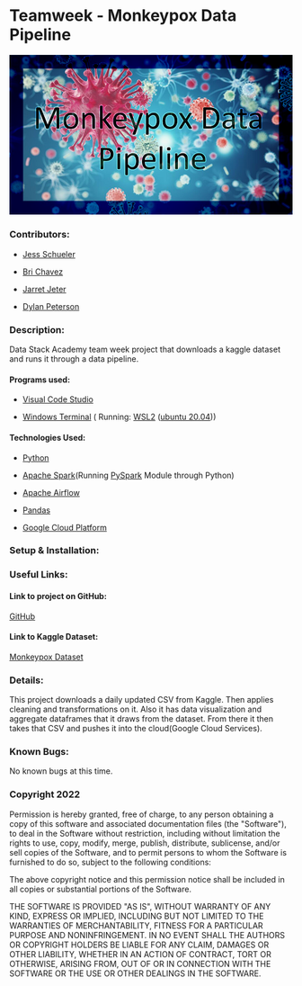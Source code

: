 #  Teamweek - Monkeypox Data Pipeline

![titlecard](./img/title.png)

###  Contributors:

- [Jess Schueler](https://github.com/jessgschueler)

- [Bri Chavez](https://github.com/BriChavez)

- [Jarret Jeter](https://github.com/jarretjeter)

- [Dylan Peterson](https://github.com/DyPeterson)

###  Description:

Data Stack Academy team week project that downloads a kaggle dataset and runs it through a data pipeline. 

####  Programs used:

- [Visual Code Studio](https://code.visualstudio.com/)

- [Windows Terminal](https://apps.microsoft.com/store/detail/windows-terminal/9N0DX20HK701?hl=en-us&gl=US) ( Running: [WSL2](https://docs.microsoft.com/en-us/windows/wsl/install) ([ubuntu 20.04](https://releases.ubuntu.com/20.04/)))

####  Technologies Used:

- [Python](https://www.python.org/)

- [Apache Spark](https://spark.apache.org/)(Running [PySpark](https://spark.apache.org/docs/latest/api/python/) Module through Python)

- [Apache Airflow](https://airflow.apache.org/)

- [Pandas](https://pandas.pydata.org/)

- [Google Cloud Platform](https://cloud.google.com/)

###  Setup & Installation:

###  Useful Links:

####  Link to project on GitHub:

[GitHub](https://github.com/DyPeterson/monkeypox)

####  Link to Kaggle Dataset:

[Monkeypox Dataset](https://www.kaggle.com/datasets/deepcontractor/monkeypox-dataset-daily-updated)

###  Details:

This project downloads a daily updated CSV from Kaggle. Then applies cleaning and transformations on it. Also it has data visualization and aggregate dataframes that it draws from the dataset. From there it then takes that CSV and pushes it into the cloud(Google Cloud Services). 

###  Known Bugs:

No known bugs at this time.

###  Copyright 2022

Permission is hereby granted, free of charge, to any person obtaining a copy of this software and associated documentation files (the "Software"), to deal in the Software without restriction, including without limitation the rights to use, copy, modify, merge, publish, distribute, sublicense, and/or sell copies of the Software, and to permit persons to whom the Software is furnished to do so, subject to the following conditions:

The above copyright notice and this permission notice shall be included in all copies or substantial portions of the Software.

THE SOFTWARE IS PROVIDED "AS IS", WITHOUT WARRANTY OF ANY KIND, EXPRESS OR IMPLIED, INCLUDING BUT NOT LIMITED TO THE WARRANTIES OF MERCHANTABILITY, FITNESS FOR A PARTICULAR PURPOSE AND NONINFRINGEMENT. IN NO EVENT SHALL THE AUTHORS OR COPYRIGHT HOLDERS BE LIABLE FOR ANY CLAIM, DAMAGES OR OTHER LIABILITY, WHETHER IN AN ACTION OF CONTRACT, TORT OR OTHERWISE, ARISING FROM, OUT OF OR IN CONNECTION WITH THE SOFTWARE OR THE USE OR OTHER DEALINGS IN THE SOFTWARE.